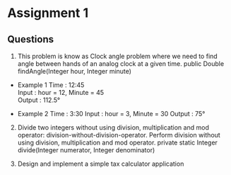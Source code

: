 # Assignment 1
## Questions

1. This problem is know as Clock angle problem where we need to find angle between hands of an analog clock at a given time. public Double findAngle(Integer hour, Integer minute)
 
- Example 1	
Time : 12:45	
Input : hour = 12, Minute = 45	
Output : 112.5°	

- Example 2
Time : 3:30
Input : hour = 3, Minute = 30
Output : 75°

2.  Divide two integers without using division, multiplication and mod operator: division-without-division-operator. Perform division without using division, multiplication and mod operator. private static Integer divide(Integer numerator, Integer denominator)

3. Design and implement a simple tax calculator application

